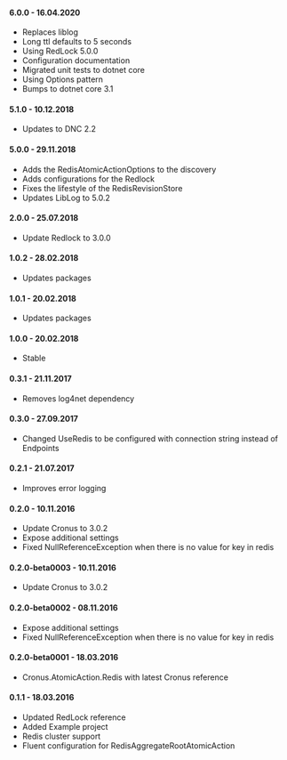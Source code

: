 #### 6.0.0 - 16.04.2020
* Replaces liblog
* Long ttl defaults to 5 seconds
* Using RedLock 5.0.0
* Configuration documentation
* Migrated unit tests to dotnet core
* Using Options pattern
* Bumps to dotnet core 3.1

#### 5.1.0 - 10.12.2018
* Updates to DNC 2.2

#### 5.0.0 - 29.11.2018
* Adds the RedisAtomicActionOptions to the discovery
* Adds configurations for the Redlock
* Fixes the lifestyle of the RedisRevisionStore
* Updates LibLog to 5.0.2

#### 2.0.0 - 25.07.2018
* Update Redlock to 3.0.0

#### 1.0.2 - 28.02.2018
* Updates packages

#### 1.0.1 - 20.02.2018
* Updates packages

#### 1.0.0 - 20.02.2018
* Stable

#### 0.3.1 - 21.11.2017
* Removes log4net dependency

#### 0.3.0 - 27.09.2017
* Changed UseRedis to be configured with connection string instead of Endpoints

#### 0.2.1 - 21.07.2017
* Improves error logging

#### 0.2.0 - 10.11.2016
* Update Cronus to 3.0.2
* Expose additional settings
* Fixed NullReferenceException when there is no value for key in redis

#### 0.2.0-beta0003 - 10.11.2016
* Update Cronus to 3.0.2

#### 0.2.0-beta0002 - 08.11.2016
* Expose additional settings
* Fixed NullReferenceException when there is no value for key in redis

#### 0.2.0-beta0001 - 18.03.2016
* Cronus.AtomicAction.Redis with latest Cronus reference

#### 0.1.1 - 18.03.2016
* Updated RedLock reference
* Added Example project
* Redis cluster support
* Fluent configuration for RedisAggregateRootAtomicAction
